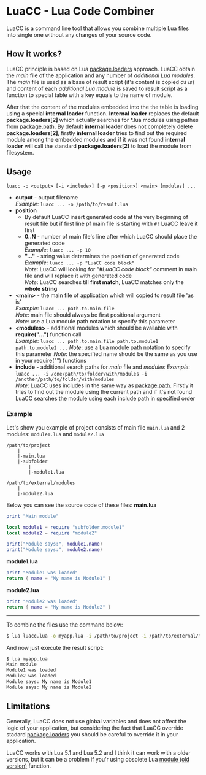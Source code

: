 # LuaCC - Lua Code Combiner

LuaCC is a command line tool that allows you combine multiple Lua files into single one without any changes of your source code.

## How it works?

LuaCC principle is based on Lua [package.loaders](https://www.lua.org/manual/5.1/manual.html#pdf-package.loaders) approach. LuaCC obtain the *main* file of the application and any number of *additional Lua modules*. The *main* file is used as a base of result script (it's content is copied *as is*) and content of each *additional Lua module* is saved to result script as a function to special table with a key equals to the name of module.

After that the content of the modules embedded into the the table is loading using a special **internal loader** function. **Internal loader** replaces the default **package.loaders[2]** which actually searches for \*.lua modules using pathes from [package.path](http://lua-users.org/wiki/PackagePath). By default **internal loader** does not completely delete **package.loaders[2]**, firstly **internal loader** tries to find out the required module among the embedded modules and if it was not found **internal loader** will call the standard **package.loaders[2]** to load the module from filesystem. 

## Usage
```
luacc -o <output> [-i <include>] [-p <position>] <main> [modules] ...
```
  * **output** - output filename  
    *Example*: `luacc ... -o /path/to/result.lua`
  * **position**
      * By default LuaCC  insert generated code at the very beginning of result file but if first line pf main file is starting with `#!` LuaCC leave it first
      * **0..N** - number of main file's line after which LuaCC should place the generated code  
        *Example*: `luacc ... -p 10`
      * **"..."** - string value determines the position of generated code  
        *Example*: `luacc ... -p "LuaCC code block"`  
        *Note*: LuaCC will looking for *"#LuaCC code block"* comment in main file and will replace it with generated code  
        *Note*: LuaCC searches till **first match**, LuaCC matches only the **whole string** 
  * **\<main\>** - the main file of application which will copied to result file 'as is'  
    *Example*: `luacc ... path.to.main.file`  
    *Note*: main file should always be first positional argument  
    *Note*: use a Lua module path notation to specify this parameter
  * **\<modules\>** - additional modules which should be available with **require("...")** function call  
    *Example*: `luacc ... path.to.main.file path.to.module1 path.to.module2 ...`
    *Note*: use a Lua module path notation to specify this parameter
    *Note*: the specified name should be the same as you use in your require("") functions
  * **include** - additional search paths for *main* file and *modules*
    *Example*: `luacc ... -i /one/path/to/folder/with/modules -i /another/path/to/folder/with/modules`  
    *Note*: LuaCC uses includes in the same way as [package.path](http://lua-users.org/wiki/PackagePath). Firstly it tries to find out the module using the current path and if it's not found LuaCC searches the module using each include path in specified order

### Example
Let's show you example of project consists of main file `main.lua` and 2 modules: `module1.lua` and `module2.lua`
```
/path/to/project
    |
    |-main.lua
    |-subfolder
        |
        |-module1.lua
```
```
/path/to/external/modules
    |
    |-module2.lua
```

Below you can see the source code of these files:
**main.lua**
```lua
print "Main module"

local module1 = require "subfolder.module1"
local module2 = require "module2"

print("Module says:", module1.name)
print("Module says:", module2.name)
```

**module1.lua**
```lua
print "Module1 was loaded"
return { name = "My name is Module1" }
```

**module2.lua**
```lua
print "Module2 was loaded"
return { name = "My name is Module2" }
```
---
To combine the files use the command below:
```bash
$ lua luacc.lua -o myapp.lua -i /path/to/project -i /path/to/external/modules main subfolder.module1 module2 
```

And now just execute the result script:
```bash
$ lua myapp.lua
Main module
Module1 was loaded
Module2 was loaded
Module says: My name is Module1
Module says: My name is Module2
```
## Limitations

Generally, LuaCC does not use global variables and does not affect the logic of your application, but considering the fact that LuaCC override stadard [package.loaders](https://www.lua.org/manual/5.1/manual.html#pdf-package.loaders) you should be careful to override it in your application.

LuaCC works with Lua 5.1 and Lua 5.2 and I think it can work with a older versions, but it can be a problem if you'r using obsolete Lua [module (old version)](http://lua-users.org/wiki/ModulesTutorial) function.

